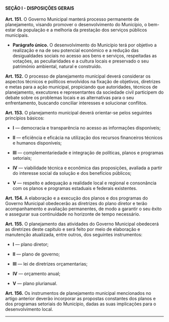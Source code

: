 #### SEÇÃO I - DISPOSIÇÕES GERAIS


**Art. 151.** O Governo Municipal manterá processo permanente de planejamento, visando promover o desenvolvimento do Município, o bem-estar da população e a melhoria da prestação dos serviços públicos municipais. 

- **Parágrafo único.** O desenvolvimento do Município terá por objetivo a realização e na de seu potencial económico e a redução das desigualdades sociais no acesso aos bens e serviços, respeitadas as votações, as peculiaridades e a cultura locais e preservado o seu património ambiental, natural e construído.

**Art. 152.** O processo de planejamento municipal deverá considerar os aspectos técnicos e políticos envolvidos na fixação de objetivos, diretrizes e metas para a ação municipal, propiciando que autoridades, técnicos de planejamento, executores e representantes da sociedade civil participem do debate sobre os problemas locais e as alternativas para o seu enfrentamento, buscando conciliar interesses e solucionar conflitos.

**Art. 153.** O planejamento municipal deverá orientar-se pelos seguintes princípios básicos:

- **I** — democracia e transparência no acesso as informações disponíveis;

- **II** — eficiência e eficácia na utilização dos recursos financeiros técnicos e humanos disponíveis;

- **III** — complementariedade e integração de políticas, planos e programas setoriais;

- **IV** — viabilidade técnica e econômica das proposições, avaliada a partir do interesse social da solução e dos benefícios públicos;

- **V** — respeito e adequação a realidade local e regional e consonância com os planos e programas estaduais e federais existentes.

**Art. 154.** A elaboração e a execução dos planos e dos programas do Governo Municipal obedecerão as diretrizes do plano diretor e terão acompanhamento e avaliação permanentes, de modo a garantir o seu êxito e assegurar sua continuidade no horizonte de tempo necessário.

**Art. 155.** O planejamento das atividades do Governo Municipal obedecerá as diretrizes deste capitulo e será feito por meio de elaboração e manutenção atualizada, entre outros, dos seguintes instrumentos:

- **I** — plano diretor;

- **II** — plano de governo;

- **III** — lei de diretrizes orçamentarias;

- **IV** — orçamento anual;

- **V** — plano plurianual.

**Art. 156.** Os instrumentos de planejamento municipal mencionados no artigo anterior deverão incorporar as propostas constantes dos planos e dos programas setoriais do Município, dadas as suas implicações para o desenvolvimento local.

---